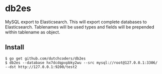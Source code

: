 # db2es
MySQL export to Elasticsearch. This will export complete databases to Elasticsearch. Tablenames will be used types and fields will be prepended within tablename as object.

## Install

```
$ go get github.com/dutchcoders/db2es
$ db2es --database hx7dcdqpvpbky2wu --src mysql://root@127.0.0.1:3306/ --dst http://127.0.0.1:9200/test2
```
